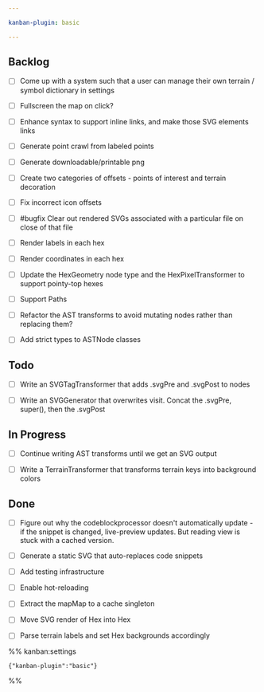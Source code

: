 ```yaml
---

kanban-plugin: basic

---
```


## Backlog

- [ ] Come up with a system such that a user can manage their own terrain / symbol dictionary in settings
- [ ] Fullscreen the map on click?
- [ ] Enhance syntax to support inline links, and make those SVG elements links
- [ ] Generate point crawl from labeled points
- [ ] Generate downloadable/printable png
- [ ] Create two categories of offsets - points of interest and terrain decoration
- [ ] Fix incorrect icon offsets
- [ ] #bugfix Clear out rendered SVGs associated with a particular file on close of that file
- [ ] Render labels in each hex
- [ ] Render coordinates in each hex
- [ ] Update the HexGeometry node type and the HexPixelTransformer to support pointy-top hexes
- [ ] Support Paths
- [ ] Refactor the AST transforms to avoid mutating nodes rather than replacing them?
- [ ] Add strict types to ASTNode classes


## Todo

- [ ] Write an SVGTagTransformer that adds .svgPre and .svgPost to nodes
- [ ] Write an SVGGenerator that overwrites visit. Concat the .svgPre, super(), then the .svgPost


## In Progress

- [ ] Continue writing AST transforms until we get an SVG output
- [ ] Write a TerrainTransformer that transforms terrain keys into background colors


## Done

- [ ] Figure out why the codeblockprocessor doesn't automatically update - if the snippet is changed, live-preview updates. But reading view is stuck with a cached version.
- [ ] Generate a static SVG that auto-replaces code snippets
- [ ] Add testing infrastructure
- [ ] Enable hot-reloading
- [ ] Extract the mapMap to a cache singleton
- [ ] Move SVG render of Hex into Hex
- [ ] Parse terrain labels and set Hex backgrounds accordingly




%% kanban:settings
```
{"kanban-plugin":"basic"}
```
%%
